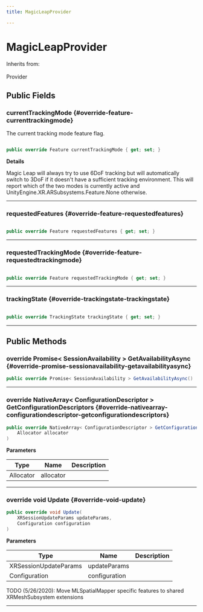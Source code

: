 ```yaml
---
title: MagicLeapProvider

---
```


# MagicLeapProvider







Inherits from: <br></br>Provider




## Public Fields

### currentTrackingMode {#override-feature-currenttrackingmode}

The current tracking mode feature flag. 

```csharp

public override Feature currentTrackingMode { get; set; }

```


**Details**

Magic Leap will always try to use 6DoF tracking but will automatically switch to 3DoF if it doesn't have a sufficient tracking environment. This will report which of the two modes is currently active and  UnityEngine.XR.ARSubsystems.Feature.None  otherwise. 





-----------

### requestedFeatures {#override-feature-requestedfeatures}

```csharp

public override Feature requestedFeatures { get; set; }

```






-----------

### requestedTrackingMode {#override-feature-requestedtrackingmode}

```csharp

public override Feature requestedTrackingMode { get; set; }

```






-----------

### trackingState {#override-trackingstate-trackingstate}

```csharp

public override TrackingState trackingState { get; set; }

```






-----------

## Public Methods

### override Promise&lt; SessionAvailability &gt; GetAvailabilityAsync {#override-promise-sessionavailability-getavailabilityasync}

```csharp
public override Promise< SessionAvailability > GetAvailabilityAsync()
```






-----------

### override NativeArray&lt; ConfigurationDescriptor &gt; GetConfigurationDescriptors {#override-nativearray-configurationdescriptor-getconfigurationdescriptors}

```csharp
public override NativeArray< ConfigurationDescriptor > GetConfigurationDescriptors(
    Allocator allocator
)
```


**Parameters**

| Type | Name  | Description  | 
|--|--|--|
| Allocator |allocator||






-----------

### override void Update {#override-void-update}

```csharp
public override void Update(
    XRSessionUpdateParams updateParams,
    Configuration configuration
)
```


**Parameters**

| Type | Name  | Description  | 
|--|--|--|
| XRSessionUpdateParams |updateParams||
| Configuration |configuration||




TODO (5/26/2020): Move MLSpatialMapper specific features to shared XRMeshSubsystem extensions



-----------


